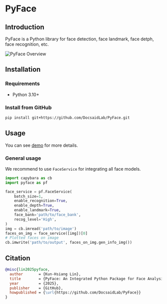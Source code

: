 # PyFace

## Introduction

PyFace is a Python library for face detection, face landmark, face detph, face recognition, etc.

<img src="docs/teaser.jpg" alt="PyFace Overview">

## Installation

### Requirements

- Python 3.10+

### Install from GitHub

```bash
pip install git+https://github.com/DocsaidLab/PyFace.git
```

## Usage

You can see [demo](demo) for more details.

### General usage

We recommend to use `FaceService` for integrating all face models.

```python
import capybara as cb
import pyface as pf

face_service = pf.FaceService(
    batch_size=1,
    enable_recognition=True,
    enable_depth=True,
    enable_landmark=True,
    face_bank='path/to/face_bank',
    recog_level='High',
)
img = cb.imread('path/to/image')
faces_on_img = face_service([img])[0]
# Plotted faces on image
cb.imwrite('path/to/output', faces_on_img.gen_info_img())
```

## Citation

```bibtex
@misc{lin2025pyface,
  author       = {Kun-Hsiang Lin},
  title        = {PyFace: An Integrated Python Package for Face Analysis},
  year         = {2025},
  publisher    = {GitHub},
  howpublished = {\url{https://github.com/DocsaidLab/PyFace}}
}
```

